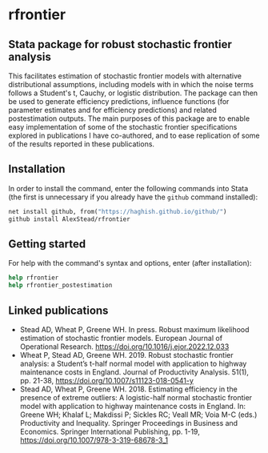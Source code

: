 # rfrontier
## Stata package for robust stochastic frontier analysis
This facilitates estimation of stochastic frontier models with alternative distributional assumptions, including models with in which the noise terms follows a Student's t, Cauchy, or logistic distribution. The package can then be used to generate efficiency predictions, influence functions (for parameter estimates and for efficiency predictions) and related postestimation outputs. The main purposes of this package are to enable easy implementation of some of the stochastic frontier specifications explored in publications I have co-authored, and to ease replication of some of the results reported in these publications.

## Installation
In order to install the command, enter the following commands into Stata (the first is unnecessary if you already have the `github` command installed):
```stata
net install github, from("https://haghish.github.io/github/")
github install AlexStead/rfrontier
```

## Getting started
For help with the command's syntax and options, enter (after installation):
```stata
help rfrontier
help rfrontier_postestimation
```

## Linked publications

- Stead AD, Wheat P, Greene WH. In press. Robust maximum likelihood estimation of stochastic frontier models. European Journal of Operational Research. https://doi.org/10.1016/j.ejor.2022.12.033
- Wheat P, Stead AD, Greene WH. 2019. Robust stochastic frontier analysis: a Student’s t-half normal model with application to highway maintenance costs in England. Journal of Productivity Analysis. 51(1), pp. 21-38, https://doi.org/10.1007/s11123-018-0541-y
- Stead AD, Wheat P, Greene WH. 2018. Estimating efficiency in the presence of extreme outliers: A logistic-half normal stochastic frontier model with application to highway maintenance costs in England. In: Greene WH; Khalaf L; Makdissi P; Sickles RC; Veall MR; Voia M-C (eds.) Productivity and Inequality. Springer Proceedings in Business and Economics. Springer International Publishing, pp. 1-19, https://doi.org/10.1007/978-3-319-68678-3_1

